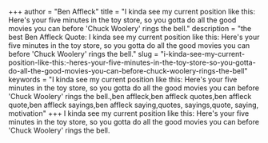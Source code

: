 +++
author = "Ben Affleck"
title = "I kinda see my current position like this: Here's your five minutes in the toy store, so you gotta do all the good movies you can before 'Chuck Woolery' rings the bell."
description = "the best Ben Affleck Quote: I kinda see my current position like this: Here's your five minutes in the toy store, so you gotta do all the good movies you can before 'Chuck Woolery' rings the bell."
slug = "i-kinda-see-my-current-position-like-this:-heres-your-five-minutes-in-the-toy-store-so-you-gotta-do-all-the-good-movies-you-can-before-chuck-woolery-rings-the-bell"
keywords = "I kinda see my current position like this: Here's your five minutes in the toy store, so you gotta do all the good movies you can before 'Chuck Woolery' rings the bell.,ben affleck,ben affleck quotes,ben affleck quote,ben affleck sayings,ben affleck saying,quotes, sayings,quote, saying, motivation"
+++
I kinda see my current position like this: Here's your five minutes in the toy store, so you gotta do all the good movies you can before 'Chuck Woolery' rings the bell.

